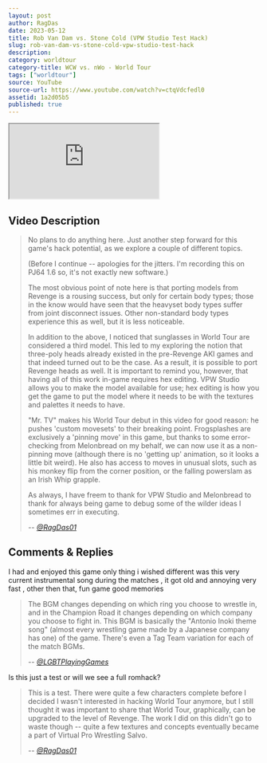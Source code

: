 ```yaml
---
layout: post
author: RagDas
date: 2023-05-12
title: Rob Van Dam vs. Stone Cold (VPW Studio Test Hack)
slug: rob-van-dam-vs-stone-cold-vpw-studio-test-hack
description:
category: worldtour
category-title: WCW vs. nWo - World Tour
tags: ["worldtour"]
source: YouTube
source-url: https://www.youtube.com/watch?v=ctqVdcfedl0
assetid: 1a2d05b5
published: true
---
```


<div class="ratio ratio-16x9 w-75 mx-auto d-block">
  <iframe src="https://www.youtube.com/embed/ctqVdcfedl0" title="YouTube video" allowfullscreen></iframe>
</div>

## Video Description


> No plans to do anything here. Just another step forward for this game's hack potential, as we explore a couple of different topics.
>
> (Before I continue -- apologies for the jitters. I'm recording this on PJ64 1.6 so, it's not exactly new software.)
>
> The most obvious point of note here is that porting models from Revenge is a rousing success, but only for certain body types; those in the know would have seen that the heavyset body types suffer from joint disconnect issues. Other non-standard body types experience this as well, but it is less noticeable.
>
> In addition to the above, I noticed that sunglasses in World Tour are considered a third model. This led to my exploring the notion that three-poly heads already existed in the pre-Revenge AKI games and that indeed turned out to be the case. As a result, it is possible to port Revenge heads as well. It is important to remind you, however, that having all of this work in-game requires hex editing. VPW Studio allows you to make the model available for use; hex editing is how you get the game to put the model where it needs to be with the textures and palettes it needs to have.
>
> "Mr. TV" makes his World Tour debut in this video for good reason: he pushes 'custom movesets' to their breaking point. Frogsplashes are exclusively a 'pinning move' in this game, but thanks to some error-checking from Melonbread on my behalf, we can now use it as a non-pinning move (although there is no 'getting up' animation, so it looks a little bit weird). He also has access to moves in unusual slots, such as his monkey flip from the corner position, or the falling powerslam as an Irish Whip grapple.
>
> As always, I have freem to thank for VPW Studio and Melonbread to thank for always being game to debug some of the wilder ideas I sometimes err in executing.
>
> -- <cite>[@RagDas01](https://www.youtube.com/@RagDas01)</cite>

## Comments & Replies

I had and enjoyed this game only thing i wished different was this very current instrumental song during the matches , it got old and annoying very fast , other then that,  fun game good memories


> The BGM changes depending on which ring you choose to wrestle in, and in the Champion Road it changes depending on which company you choose to fight in. This BGM is basically the "Antonio Inoki theme song" (almost every wrestling game made by a Japanese company has one) of the game.
There's even a Tag Team variation for each of the match BGMs.
>
> -- <cite>[@LGBTPlayingGames](https://www.youtube.com/@LGBTPlayingGames)</cite>

Is this just a test or will we see a full romhack?

> This is a test. There were quite a few characters complete before I decided I wasn't interested in hacking World Tour anymore, but I still thought it was important to share that World Tour, graphically, can be upgraded to the level of Revenge. The work I did on this didn't go to waste though -- quite a few textures and concepts eventually became a part of Virtual Pro Wrestling Salvo.
>
> -- <cite>[@RagDas01](https://www.youtube.com/@RagDas01)</cite>

